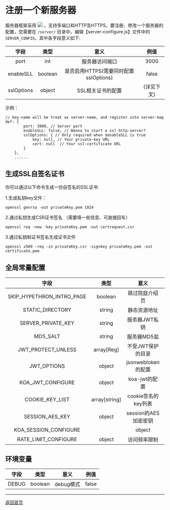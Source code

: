 # 注册一个新服务器

服务器框架采用 ![](https://img.shields.io/badge/koa-2.7-black.svg) ，支持多端口和HTTP及HTTPS，要注册、修改一个服务器的配置，您需要在 `/server/` 目录中，编辑【server-configure.js】文件中的 `SERVER_CONFIG`，其中各字段意义如下:

字段|类型|意义|例值
:-:|:-:|:-:|:-:
port | int |服务器访问端口 | 3000
enableSLL | boolean |是否启用HTTPS(需要同时配置sslOptions) | false
sslOptions | object |SSL相关证书的配置 | (详见下文)


示例：

```
// key-name will be treat as server-name, and register into server-map
def: {
        port: 3000, // Server port
        enableSLL: false, // Wanna to start a ssl http-server?
        sslOptions: { // Only required when $enableSLL is true
            key: null, // Your private-key URL
            cert: null  // Your ssl-certificate URL
        }
    },
    ......
```

## 生成SSL自签名证书

你可以通过以下命令生成一份自签名的SSL证书:

1.生成私钥key文件：

`openssl genrsa -out privateKey.pem 1024`

2.通过私钥生成CSR证书签名  （需要填一些信息、可直接回车）

`openssl req -new -key privateKey.pem -out certrequest.csr`

3.通过私钥和证书签名生成证书文件

`openssl x509 -req -in privateKey.csr -signkey privateKey.pem -out certificate.pem`


## 全局常量配置

字段|类型|意义|例值
:-:|:-:|:-:|:-:
SKIP_HYPETHRON_INTRO_PAGE | boolean | 跳过院庭介绍页 | false
STATIC_DIRECTORY | string | 静态资源地址 | "../build"
SERVER_PRIVATE_KEY | string | 服务器JWT私钥 | "WhiteRobe/hypethron@Github"
MD5_SALT | string | 服务器MD5盐 | "WhiteRobe/hypethron@Github"
JWT_PROTECT_UNLESS | array[Reg] | 不受JWT保护的目录 | [/^\/static/]
JWT_OPTIONS | object | jsonwebtoken的配置 | [参考](https://www.npmjs.com/package/jsonwebtoken)
KOA_JWT_CONFIGURE | object | koa-jwt的配置 | [参考](https://www.npmjs.com/package/koa-jwt)
COOKIE_KEY_LIST | array[string] | cookie签名的key列表 | [参考](https://www.npmjs.com/package/keygrip)
SESSION_AES_KEY | object | session的AES加密密钥 | 应该为16位长的字符串
KOA_SESSION_CONFIGURE | | object | koa-session的配置 | [参考](https://github.com/koajs/session)
RATE_LIMIT_CONFIGURE | object | 访问频率限制 | [参考](https://github.com/koajs/ratelimit#options)

## 环境变量

字段|类型|意义|例值
:-:|:-:|:-:|:-:
DEBUG | boolean | debug模式 | false

---

[返回首页](https://github.com/WhiteRobe/hypethron)